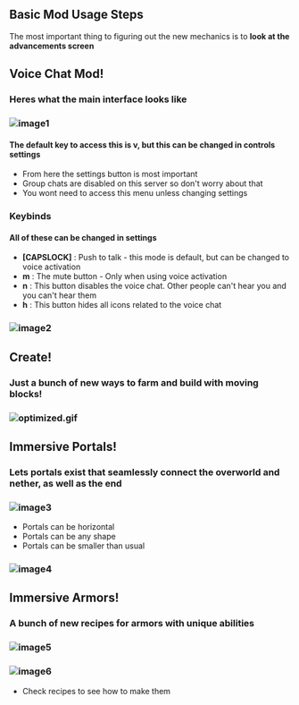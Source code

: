 ## **Basic Mod Usage Steps**
The most important thing to figuring out the new mechanics is to **look at the advancements screen**

## Voice Chat Mod!
### Heres what the main interface looks like
### ![image1](https://i.imgur.com/TCCHTl8.png)
#### The default key to access this is **v**, but this can be changed in controls settings
- From here the settings button is most important
- Group chats are disabled on this server so don't worry about that
- You wont need to access this menu unless changing settings
### Keybinds
#### All of these can be changed in settings
- **[CAPSLOCK]** : Push to talk - this mode is default, but can be changed to voice activation
- **m** : The mute button - Only when using voice activation
- **n** : This button disables the voice chat. Other people can't hear you and you can't hear them
- **h** : This button hides all icons related to the voice chat
### ![image2](https://i.imgur.com/TMyfSYU.png)

## Create!
### Just a bunch of new ways to farm and build with moving blocks!
### ![optimized.gif](https://github.com/EGirlEnthusiast/next-steps/blob/main/optimized.gif)

## Immersive Portals!
### Lets portals exist that seamlessly connect the overworld and nether, as well as the end
### ![image3](https://i.loli.net/2021/11/20/oRJmMSTIWCEprD3.png)
- Portals can be horizontal
- Portals can be any shape
- Portals can be smaller than usual
### ![image4](https://i.loli.net/2021/11/20/QrFmWA3lOjk7f2N.png)

## Immersive Armors!
### A bunch of new recipes for armors with unique abilities
### ![image5](https://i.postimg.cc/YqbX8fpT/image.png)
### ![image6](https://i.postimg.cc/8kwBVpq6/image.png)
- Check recipes to see how to make them
